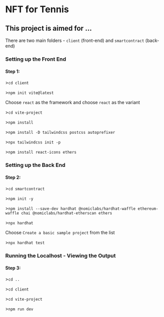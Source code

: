<html>
<body>
<h1>NFT for Tennis</h1>
<h2>This project is aimed for ...</h2>
<p>There are two main folders - <code>client</code> (front-end) and <code>smartcontract</code> (back-end) </p>
<h3>Setting up the Front End</h3>
<h4>Step 1:</h4>
<p>><code>cd client</code></p>
<p>><code>npm init vite@latest</code></p>
<p>Choose <code>react</code> as the framework and choose <code>react</code> as the variant</p>
<p>><code>cd vite-project</code></p>
<p>><code>npm install</code></p>
<p>><code>npm install -D tailwindcss postcss autoprefixer</code></p>
<p>><code>npx tailwindcss init -p</code></p>
<p>><code>npm install react-icons ethers</code></p>

<h3>Setting up the Back End</h3>
<h4>Step 2:</h4>
<p>><code>cd smartcontract</code></p>
<p>><code>npm init -y</code></p>
<p>><code>npm install --save-dev hardhat @nomiclabs/hardhat-waffle ethereum-waffle chai @nomiclabs/hardhat-etherscan ethers</code></p>
<p>><code>npx hardhat</code></p>
<p>Choose <code>Create a basic sample project</code> from the list</p>
<p>><code>npx hardhat test</code></p>


<h3>Running the Localhost - Viewing the Output</h3>
<h4>Step 3:</h4>
<p>><code>cd ..</code></p>
<p>><code>cd client</code></p>
<p>><code>cd vite-project</code></p>
<p>><code>npm run dev</code></p>


</body>
</html>